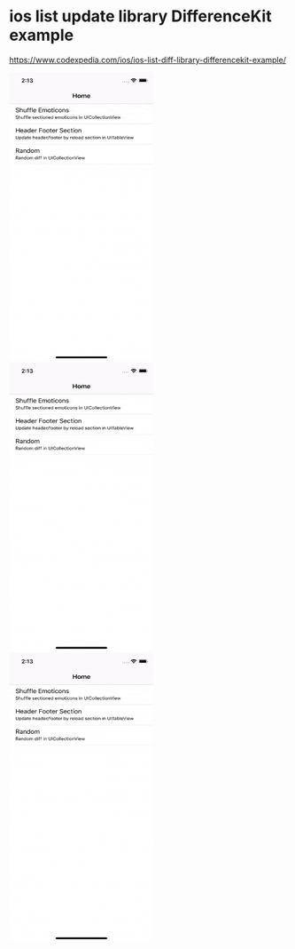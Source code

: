 # ios list update library DifferenceKit example

https://www.codexpedia.com/ios/ios-list-diff-library-differencekit-example/

<img src="https://github.com/codexpedia/ios_list_update_lib_differencekit_example/blob/master/captures/demo1.gif" width="260" height="520"/>
<img src="https://github.com/codexpedia/ios_list_update_lib_differencekit_example/blob/master/captures/demo2.gif" width="260" height="520"/>
<img src="https://github.com/codexpedia/ios_list_update_lib_differencekit_example/blob/master/captures/demo3.gif" width="260" height="520"/>
